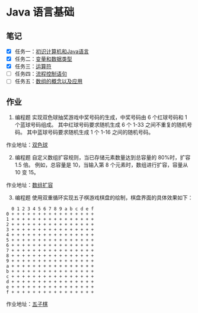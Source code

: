 # Java 语言基础

## 笔记

- [x] 任务一：[初识计算机和Java语言](./note/note-01.md)
- [x] 任务二：[变量和数据类型](./note/note-02.md)
- [x] 任务三：[运算符](./note/note-03.md)
- [ ] 任务四：[流程控制语句](./note/note-04.md)
- [ ] 任务五：[数组的概念以及应用](./note/note-04.md)

## 作业

1. 编程题 实现双色球抽奖游戏中奖号码的生成，中奖号码由 6 个红球号码和 1 个蓝球号码组成。 其中红球号码要求随机生成 6 个 1-33 之间不重复的随机号码。 其中蓝球号码要求随机生成 1 个 1-16 之间的随机号码。 

作业地址：[双色球](./code/TwoColorBall.java)

2. 编程题 自定义数组扩容规则，当已存储元素数量达到总容量的 80%时，扩容 1.5 倍。 例如，总容量是 10，当输入第 8 个元素时，数组进行扩容，容量从 10 变 15。

作业地址：[数组扩容](./code/MyArrayList.java)

3. 编程题 使用双重循环实现五子棋游戏棋盘的绘制，棋盘界面的具体效果如下：

```
  0 1 2 3 4 5 6 7 8 9 a b c d e f
0 + + + + + + + + + + + + + + + +
1 + + + + + + + + + + + + + + + +
2 + + + + + + + + + + + + + + + +
3 + + + + + + + + + + + + + + + +
4 + + + + + + + + + + + + + + + +
5 + + + + + + + + + + + + + + + +
6 + + + + + + + + + + + + + + + +
7 + + + + + + + + + + + + + + + +
8 + + + + + + + + + + + + + + + +
9 + + + + + + + + + + + + + + + +
a + + + + + + + + + + + + + + + +
b + + + + + + + + + + + + + + + +
c + + + + + + + + + + + + + + + +
d + + + + + + + + + + + + + + + +
e + + + + + + + + + + + + + + + +
f + + + + + + + + + + + + + + + +
```

作业地址：[五子棋](./code/Gobang.java)
